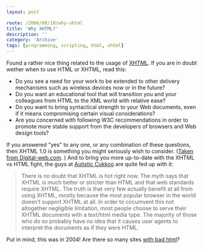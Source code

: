 ```yaml
---
layout: post

route: /2006/08/10/why-xhtml
title: 'Why XHTML?'
description: ''
category: 'Archive'
tags: [programming, scripting, html, xhtml]
---
```


Found a rather nice thing related to the usage of
<a class="ph" target="_blank" rel="noopener noreferrer" href="http://en.wikipedia.org/wiki/Xhtml">XHTML</a>.
If you are in doubt wether when to use HTML or XHTML, read this:

- Do you see a need for your work to be extended to other delivery mechanisms
  such as wireless devices now or in the future?
- Do you want an educational tool that will transition you and your colleagues
  from HTML to the XML world with relative ease?
- Do you want to bring syntactical strength to your Web documents, even if it
  means compromising certain visual considerations?
- Are you concerned with following W3C recommendations in order to promote more
  stable support from the developers of browsers and Web design tools?

If you answered "yes" to any one, or any combination of these questions, then
XHTML 1.0 is something you might seriously wish to consider.
(<a class="ph" target="_blank" rel="noopener noreferrer" href="http://www.digital-web.com/articles/an_xhtml_roadmap_for_designers/">Taken
from Digital-web.com</a>. ) And to bring you more up-to-date with the XHTML vs
HTML fight, the guys at
<a class="ph" target="_blank" rel="noopener noreferrer" href="http://www.autisticcuckoo.net/archive.php?id=2004/10/25/pretend-xhtml">Autistic
Cukkoo</a> are quite fed up with it:

> There is no doubt that XHTML is hot right now. The myth says that XHTML is
> much better or stricter than HTML and that web standards require XHTML. The
> truth is that very few actually benefit at all from using XHTML, mostly
> because the most popular browser in the world doesn't support XHTML at all. In
> order to circumvent this not altogether negligible limitation, most people
> choose to serve their XHTML documents with a text/html media type. The
> majority of those who do so probably have no idea that it causes user agents
> to interpret the documents as if they were HTML.

Put in mind, this was in 2004! Are there so many sites
<a class="ph" target="_blank" rel="noopener noreferrer" href="http://www.w3schools.com/xhtml/xhtml_why.asp">with
bad html</a>?
